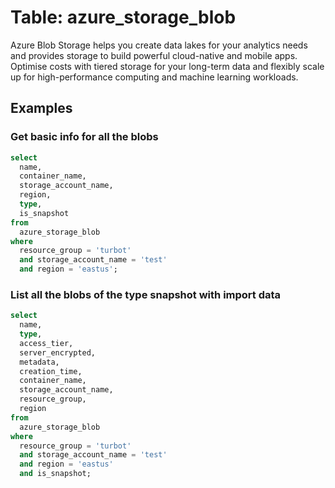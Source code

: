 # Table: azure_storage_blob

Azure Blob Storage helps you create data lakes for your analytics needs and provides storage to build powerful cloud-native and mobile apps. Optimise costs with tiered storage for your long-term data and flexibly scale up for high-performance computing and machine learning workloads.

## Examples

### Get basic info for all the blobs

```sql
select
  name,
  container_name,
  storage_account_name,
  region,
  type,
  is_snapshot
from
  azure_storage_blob
where
  resource_group = 'turbot'
  and storage_account_name = 'test'
  and region = 'eastus';
```

### List all the blobs of the type snapshot with import data

```sql
select
  name,
  type,
  access_tier,
  server_encrypted,
  metadata,
  creation_time,
  container_name,
  storage_account_name,
  resource_group,
  region
from
  azure_storage_blob
where
  resource_group = 'turbot'
  and storage_account_name = 'test'
  and region = 'eastus'
  and is_snapshot;
```
